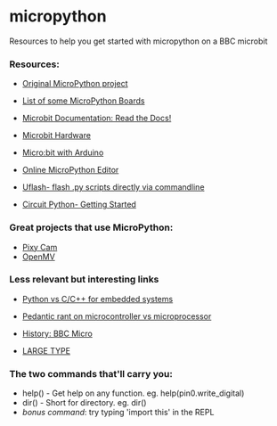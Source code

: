 # micropython

Resources to help you get started with micropython on a BBC microbit

### Resources:

* [Original MicroPython project](http://micropython.org/)
* [List of some MicroPython Boards](https://github.com/micropython/micropython/wiki/Boards-Summary)

* [Microbit Documentation: Read the Docs!](http://microbit-micropython.readthedocs.io/en/latest/index.html)
* [Microbit Hardware](http://tech.microbit.org/hardware/)
* [Micro:bit with Arduino](https://learn.adafruit.com/use-micro-bit-with-arduino/overview)
* [Online MicroPython Editor](http://python.microbit.org)
* [Uflash- flash .py scripts directly via commandline](https://uflash.readthedocs.io/en/latest/)

* [Circuit Python- Getting Started](https://learn.adafruit.com/welcome-to-circuitpython/overview)

### Great projects that use MicroPython:

* [Pixy Cam](https://pixycam.com/)
* [OpenMV](https://openmv.io/)

### Less relevant but interesting links

* [Python vs C/C++ for embedded systems](https://opensource.com/life/16/8/python-vs-cc-embedded-systems)
* [Pedantic rant on microcontroller vs microprocessor](https://www.youtube.com/watch?v=dcNk0urQsQM)
* [History: BBC Micro](https://en.wikipedia.org/wiki/BBC_Micro)

* [LARGE TYPE](http://large-type.com)

### The two commands that'll carry you:

* help() - Get help on any function. eg. help(pin0.write_digital)
* dir() - Short for directory. eg. dir()
* *bonus command*: try typing 'import this' in the REPL
